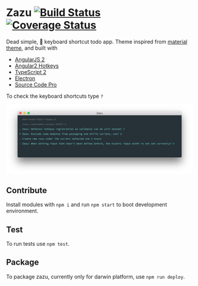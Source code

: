 # Zazu [![Build Status](https://travis-ci.org/spirosikmd/zazu.svg?branch=master)](https://travis-ci.org/spirosikmd/zazu) [![Coverage Status](https://coveralls.io/repos/github/spirosikmd/zazu/badge.svg?branch=master)](https://coveralls.io/github/spirosikmd/zazu?branch=master)

Dead simple,  keyboard shortcut todo app. Theme inspired from
[material theme](http://equinusocio.github.io/material-theme/), and built with

- [AngularJS 2](https://angular.io/)
- [Angular2 Hotkeys](https://github.com/brtnshrdr/angular2-hotkeys)
- [TypeScript 2](https://www.typescriptlang.org/)
- [Electron](http://electron.atom.io/)
- [Source Code Pro](http://adobe-fonts.github.io/source-code-pro/)

To check the keyboard shortcuts type `?`

<img src="resources/zazu.png">

## Contribute

Install modules with `npm i` and run `npm start` to boot development environment.

## Test

To run tests use `npm test`.

## Package

To package zazu, currently only for darwin platform, use `npm run deploy`.
